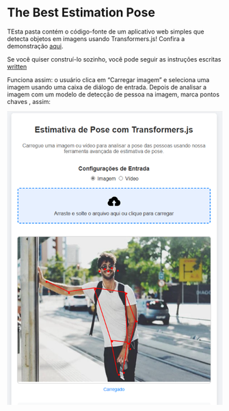 # The Best Estimation Pose

TEsta pasta contém o código-fonte de um aplicativo web simples que detecta objetos em imagens usando Transformers.js! Confira a demonstração [aqui](https://issufibadji.github.io/theBestPoseWeb/).

Se você quiser construí-lo sozinho, você pode seguir as instruções escritas [written](https://huggingface.co/docs/transformers.js)

Funciona assim: o usuário clica em “Carregar imagem” e seleciona uma imagem usando uma caixa de diálogo de entrada. Depois de analisar a imagem com um modelo de detecção de pessoa na imagem, marca pontos chaves , assim:

![Demo](https://github.com/issufibadji/theBestPoseWeb/blob/master/img/demo.png)
